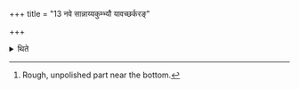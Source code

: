 +++
title = "13 नवे सान्नाय्यकुम्भ्यौ यावच्छर्करङ्"

+++

<details><summary>थिते</summary>

13. There are two new jars for Sāṁnāyya which should be besmeared by means of cow-dung upto the sandy-parts[^1] of them.  

[^1]: Rough, unpolished part near the bottom.
</details>
